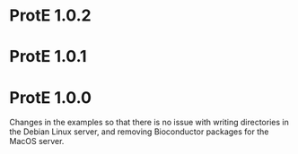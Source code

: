 # ProtE 1.0.2

# ProtE 1.0.1



# ProtE 1.0.0

Changes in the examples so that there is no issue with writing directories in the Debian Linux server, and removing Bioconductor packages for the MacOS server. 
